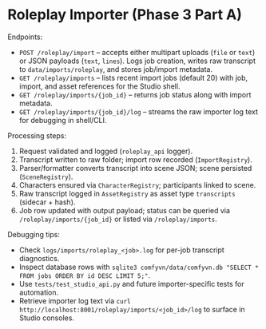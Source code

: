 # Roleplay Importer (Phase 3 Part A)

Endpoints:
- `POST /roleplay/import` – accepts either multipart uploads (`file` or `text`) or JSON payloads (`text`, `lines`). Logs job creation, writes raw transcript to `data/imports/roleplay`, and stores job/import metadata.
- `GET /roleplay/imports` – lists recent import jobs (default 20) with job, import, and asset references for the Studio shell.
- `GET /roleplay/imports/{job_id}` – returns job status along with import metadata.
- `GET /roleplay/imports/{job_id}/log` – streams the raw importer log text for debugging in shell/CLI.

Processing steps:
1. Request validated and logged (`roleplay_api` logger).
2. Transcript written to raw folder; import row recorded (`ImportRegistry`).
3. Parser/formatter converts transcript into scene JSON; scene persisted (`SceneRegistry`).
4. Characters ensured via `CharacterRegistry`; participants linked to scene.
5. Raw transcript logged in `AssetRegistry` as asset type `transcripts` (sidecar + hash).
6. Job row updated with output payload; status can be queried via `/roleplay/imports/{job_id}` or listed via `/roleplay/imports`.

Debugging tips:
- Check `logs/imports/roleplay_<job>.log` for per-job transcript diagnostics.
- Inspect database rows with `sqlite3 comfyvn/data/comfyvn.db "SELECT * FROM jobs ORDER BY id DESC LIMIT 5;"`.
- Use `tests/test_studio_api.py` and future importer-specific tests for automation.
- Retrieve importer log text via `curl http://localhost:8001/roleplay/imports/<job_id>/log` to surface in Studio consoles.
